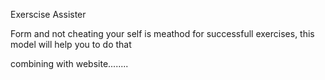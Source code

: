 Exerscise Assister

Form and not cheating your self is meathod for successfull exercises, this model will help you to do that

combining with website........

